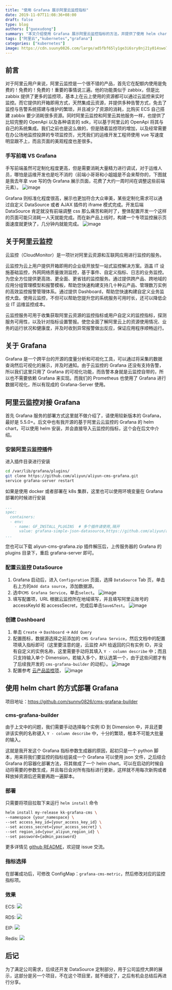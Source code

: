```yaml
---
title: "使用 Grafana 展示阿里云监控指标"
date: 2019-11-07T11:08:36+08:00
draft: false
type: blog
authors: ["guoxudong"]
summary: "本文介绍使用 Grafana 展示阿里云监控指标的方法，并提供了使用 helm chart 一键部署包含阿里云监控 dashboard 的 Grafana-Server。"
tags: ["阿里云","kubernetes","grafana"]
categories: ["kubernetes"]
image: https://cdn.suuny0826.com/large/ad5fbf65ly1ge3i6sry8nj21y014swo7.jpg
---
```


## 前言

对于阿里云用户来说，阿里云监控是一个很不错的产品，首先它在配额内使用是免费的！免费的！免费的！重要的事情说三遍。他的功能类似于 zabbix，但是比 zabbix 提供了更多的监控项，基本上在云上使用的资源都可以通过云监控来实时监控。而它提供的开箱即用方式，天然集成云资源，并提供多种告警方式，免去了监控与告警系统搭建与维护的繁琐，并且减少了资源的消耗，比购买 ECS 自己搭建 zabbix 要少消耗很多资源。同时阿里云监控和阿里云其他服务一样，也提供了比较完整的 OpenApi 以及各种语言的 sdk，可以基于阿里云的 OpenApi 将其与自己的系统集成。我们之前也是这么做的，但是随着监控项的增加，以及经常需要在办公场地监控投屏的专项监控页，光凭我们的运维开发工程师使用 vue 写速度明显跟不上，而且页面的美观程度也差很多。

### 手写前端 VS Grafana

手写前端虽然可定制化程度更高，但是需要消耗大量精力进行调试，对于运维人员，哪怕是运维开发也是吃不消的（前端小哥哥和小姐姐是不会来帮你的，下图就是我去年拿 vue 写的伪 Grafana 展示页面，花费了大约一周时间在调整这些前端元素）。
![image](https://cdn.suuny0826.com/large/ad5fbf65gy1g8pfrw1licj22ye1gg4qp.jpg)

Grafana 则标准化程度很高，展示也更加符合大众审美，某些定制化需求可以通过自定义 DataSource 或者 AJAX 插件的 iframe 模式完成。开发后端 DataSource 肯定就没有前端调整 css 那么痛苦和耗时了，整体配置开发一个这样的页面可能只消耗一人天就能完成。而在新产品上线时，构建一个专项监控展示页面速度就更快了，几分钟内就能完成。
![image](https://cdn.suuny0826.com/large/ad5fbf65gy1g8pfvp0keej22yc1g2khm.jpg)
## 关于阿里云监控

云监控（CloudMonitor）是一项针对阿里云资源和互联网应用进行监控的服务。

云监控为云上用户提供开箱即用的企业级开放型一站式监控解决方案。涵盖 IT 设施基础监控，外网网络质量拨测监控，基于事件、自定义指标、日志的业务监控。为您全方位提供更高效、更全面、更省钱的监控服务。通过提供跨产品、跨地域的应用分组管理模型和报警模板，帮助您快速构建支持几十种云产品、管理数万实例的高效监控报警管理体系。通过提供 Dashboard，帮助您快速构建自定义业务监控大盘。使用云监控，不但可以帮助您提升您的系统服务可用时长，还可以降低企业 IT 运维监控成本。

云监控服务可用于收集获取阿里云资源的监控指标或用户自定义的监控指标，探测服务可用性，以及针对指标设置警报。使您全面了解阿里云上的资源使用情况、业务的运行状况和健康度，并及时收到异常报警做出反应，保证应用程序顺畅运行。

## 关于 Grafana

Grafana 是一个跨平台的开源的度量分析和可视化工具，可以通过将采集的数据查询然后可视化的展示，并及时通知。由于云监控的 Grafana 还没有支持告警，所以我们这里只用了 Grafana 的可视化功能，而告警本身就是云监控自带的，所以也不需要依赖 Grafana 来实现。而我们的 Prometheus 也使用了 Grafana 进行数据可视化，所以有现成的 Grafana-Server 使用。

## 阿里云监控对接 Grafana

首先 Grafana 服务的部署方式这里就不做介绍了，请使用较新版本的 Grafana，最好是 5.5.0+。后文中也有我开源的基于阿里云云监控的 Grafana 的 helm chart，可以使用 helm 安装，并会直接导入云监控的指标，这个会在后文中介绍。

### 安装阿里云监控插件

进入插件目录进行安装

```bash
cd /var/lib/grafana/plugins/
git clone https://github.com/aliyun/aliyun-cms-grafana.git 
service grafana-server restart
```

如果是使用 docker 或者部署在 k8s 集群，这里也可以使用环境变量在 Grafana 部署的时候进行安装

```yaml
...
spec:
  containers:
  - env:
    - name: GF_INSTALL_PLUGINS  # 多个插件请使用,隔开
      value: grafana-simple-json-datasource,https://github.com/aliyun/aliyun-cms-grafana/archive/master.zip;aliyun-cms-grafana
...
```

您也可以下载 aliyun-cms-grafana.zip 插件解压后，上传服务器的 Grafana 的 plugins 目录下，重启 grafana-server 即可。

### 配置云监控 DataSource

1. Grafana 启动后，进入 `Configuration` 页面，选择 `DataSource` Tab 页，单击右上方的`Add data source`，添加数据源。
2. 选中`CMS Grafana Service`，单击`select`。
    ![image](https://cdn.suuny0826.com/large/ad5fbf65gy1g8ph0ukr0pj21nm0jk76m.jpg)
3. 填写配置项，URL 根据云监控所在地域填写，并且填写阿里云账号的 accessKeyId 和 accessSecret，完成后单击`Save&Test`。
    ![image](https://cdn.suuny0826.com/large/ad5fbf65gy1g8ph4bg2bij218m194n9f.jpg)

### 创建 Dashboard

1. 单击 `Create` -> `Dashboard` -> `Add Query`
2. 配置图标，数据源选择之前添加的 `CMS Grafana Service`，然后文档中的配置项填入指标即可（这里要注意的是，云监控 API 给返回的只有实例 ID，并没有自定义的实例名称，这里需要手动将其填入 `Y - column describe` 中；而且只支持输入单个 Dimension，若输入多个，默认选第一个，由于这些问题才有了后续我开发的 `cms-grafana-builder` 的动机）。
    ![image](https://cdn.suuny0826.com/large/ad5fbf65gy1g8phck0irbj22ye13in79.jpg)
3. 配置参考 [云产品监控项](https://help.aliyun.com/document_detail/28619.html)，
    ![image](https://cdn.suuny0826.com/large/ad5fbf65gy1g8phg832uvj21a40vo793.jpg)

## 使用 helm chart 的方式部署 Grafana

项目地址：https://github.com/sunny0826/cms-grafana-builder

### cms-grafana-builder

由于上文中的问题，我们需要手动选择每个实例 ID 到 Dimension 中，并且还要讲该实例的名称键入 `Y - column describe` 中，十分的繁琐，根本不可能大批量的输入。

这就是我开发这个 Grafana 指标参数生成器的原因，起初只是一个 python 脚本，用来将我们要监控的指标组装成一个 Grafana 可以使用 json 文件，之后结合 Grafana 的容器化部署方法，将其做成了一个 helm chart。可以在启动的时候自动将需要的参数生成，并且每日会对所有指标进行更新，这样就不用每次新购或者释放掉资源后还需要再跑一遍脚本。

### 部署

只需要将项目拉取下来运行 `helm install` 命令

```bash
helm install my-release kk-grafana-cms \
--namespace {your_namespace} \
--set access_key_id={your_access_key_id} \
--set access_secret={your_access_secret} \
--set region_id={your_aliyun_region_id} \
--set password={admin_password}
```

更多详情见 [github README](https://github.com/sunny0826/cms-grafana-builder)，欢迎提 issue 交流。

### 指标选择

在部署成功后，可修改 ConfigMap：`grafana-cms-metric`，然后修改对应的监控指标项。

### 效果

ECS:
![](https://cdn.suuny0826.com/large/ad5fbf65gy1g8pi9toh3dj21gv0pldyf.jpg)

RDS:
![](https://cdn.suuny0826.com/large/ad5fbf65gy1g8pi9o91ejj21h80q316p.jpg)

EIP:
![](https://cdn.suuny0826.com/large/ad5fbf65gy1g8pi9i9if3j21h70q3aif.jpg)

Redis:
![](https://cdn.suuny0826.com/large/ad5fbf65gy1g8pi8ss733j21h30pz7b6.jpg)

## 后记

为了满足公司需求，后续还开发 DataSource 定制部分，用于公司监控大屏的展示，这部分是另一个项目，不在这个项目里，就不细说了，之后有机会总结后再进行分享。